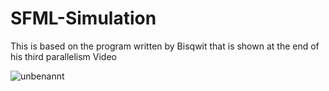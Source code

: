 # SFML-Simulation
This is based on the program written by Bisqwit that is shown at the end of his third parallelism Video

![unbenannt](https://user-images.githubusercontent.com/18514213/34919280-6623e7e0-f961-11e7-9817-75e59bc9e65d.PNG)
